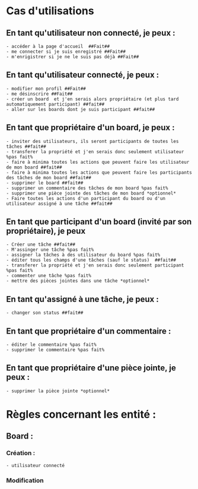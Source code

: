 # Cas d'utilisations

## En tant qu'utilisateur non connecté, je peux : 
    - accéder à la page d'accueil  ##Fait##
    - me connecter si je suis enregistré ##Fait##
    - m'enrigistrer si je ne le suis pas déjà ##Fait##

## En tant qu'utilisateur connecté, je peux : 
    - modifier mon profil ##Fait##
    - me désinscrire ##Fait##
    - créer un board  et j'en serais alors propriétaire (et plus tard automatiquement participant) ##fait##
    - aller sur les boards dont je suis participant ##fait##
  
## En tant que propriétaire d'un board, je peux : 
    - inviter des utilisateurs, ils seront participants de toutes les tâches ##fait##
    - transferer la propriété et j'en serais donc seulement utilisateur %pas fait%
    - faire à minima toutes les actions que peuvent faire les utilisateur de mon board ##fait##
    - faire à minima toutes les actions que peuvent faire les participants des tâches de mon board ##fait##
    - supprimer le board ##fait##
    - supprimer un commentaire des tâches de mon board %pas fait%
    - supprimer une pièce jointe des tâches de mon board *optionnel*
    - Faire toutes les actions d'un participant du board ou d'un utilisateur assigné à une tâche ##fait##
  
## En tant que participant d'un board (invité par son propriétaire), je peux
    - Créer une tâche ##fait##
    - M'assinger une tâche %pas fait%
    - assigner la tâches à des utilisateur du board %pas fait%
    - éditer tous les champs d'une tâches (sauf le status)  ##fait##
    - transferer la propriété et j'en serais donc seulement participant %pas fait%
    - commenter une tâche %pas fait%
    - mettre des pièces jointes dans une tâche *optionnel*
  
## En tant qu'assigné à une tâche, je peux : 
    - changer son status ##fait##
    
## En tant que propriétaire d'un commentaire : 
    - éditer le commentaire %pas fait%
    - supprimer le commentaire %pas fait%

## En tant que propriétaire d'une pièce jointe, je peux :
    - supprimer la pièce jointe *optionnel*


# Règles concernant les entité : 

## Board : 
### Création : 
    - utilisateur connecté
### Modification 
